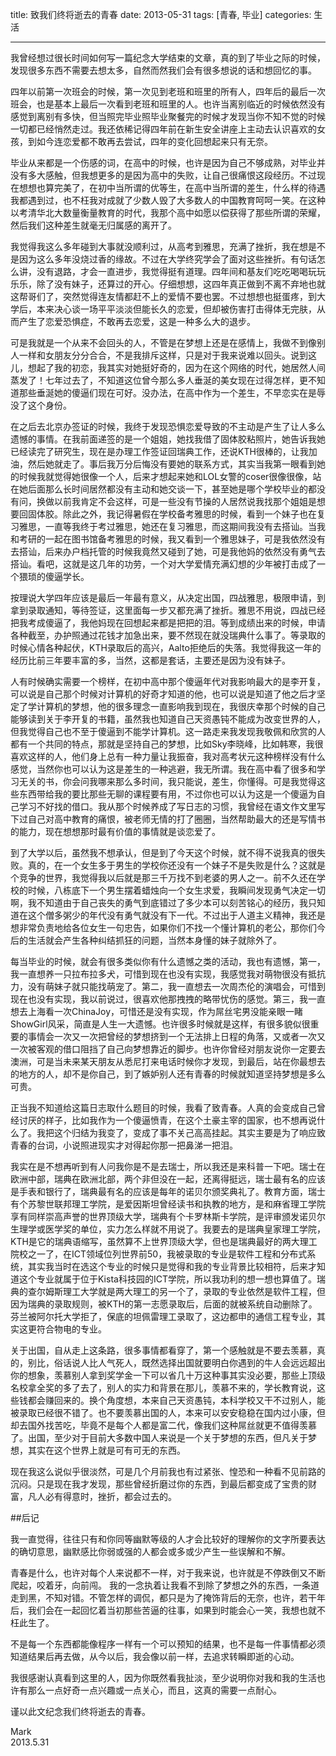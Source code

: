 title: 致我们终将逝去的青春
date: 2013-05-31
tags: [青春, 毕业]
categories: 生活

---


我曾经想过很长时间如何写一篇纪念大学结束的文章，真的到了毕业之际的时候，发现很多东西不需要去想太多，自然而然我们会有很多想说的话和想回忆的事。

四年以前第一次班会的时候，第一次见到老班和班里的所有人，四年后的最后一次班会，也是基本上最后一次看到老班和班里的人。也许当离别临近的时候依然没有感觉到离别有多快，但当照完毕业照毕业聚餐完的时候才发现当你不知不觉的时候一切都已经悄然走过。我还依稀记得四年前在新生安全讲座上主动去认识喜欢的女孩，到如今连恋爱都不敢再去尝试，四年的变化回想起来只有无奈。

毕业从来都是一个伤感的词，在高中的时候，也许是因为自己不够成熟，对毕业并没有多大感触，但我想更多的是因为高中的失败，让自己很痛恨这段经历。不过现在想想也算完美了，在初中当所谓的优等生，在高中当所谓的差生，什么样的待遇我都遇到过，也不枉我对成就了少数人毁了大多数人的中国教育呵呵一笑。在这种以考清华北大数量衡量教育的时代，我那个高中如愿以偿获得了那些所谓的荣耀，然后我们这种差生就毫无归属感的离开了。

<!--more-->

我觉得我这么多年碰到大事就没顺利过，从高考到雅思，充满了挫折，我在想是不是因为这么多年没烧过香的缘故。不过在大学终究学会了面对这些挫折。有句话怎么讲，没有退路，才会一直进步，我觉得挺有道理。四年间和基友们吃吃喝喝玩玩乐乐，除了没有妹子，还算过的开心。仔细想想，这四年真正做到不离不弃地也就这帮哥们了，突然觉得连友情都赶不上的爱情不要也罢。不过想想也挺蛋疼，到大学后，本来决心谈一场平平淡淡但能长久的恋爱，但却被伤害打击得体无完肤，从而产生了恋爱恐惧症，不敢再去恋爱，这是一种多么大的退步。

可是我就是一个从来不会回头的人，不管是在梦想上还是在感情上，我做不到像别人一样和女朋友分分合合，不是我排斥这样，只是对于我来说难以回头。说到这儿，想起了我的初恋，我其实对她挺好奇的，因为在这个网络的时代，她居然人间蒸发了！七年过去了，不知道这位曾今那么多人垂涎的美女现在过得怎样，更不知道那些垂涎她的傻逼们现在可好。没办法，在高中作为一个差生，不早恋实在是辱没了这个身份。

在之后去北京办签证的时候，我终于发现恐惧恋爱导致的不主动是产生了让人多么遗憾的事情。在我前面递签的是一个姐姐，她找我借了固体胶粘照片，她告诉我她已经读完了研究生，现在是办理工作签证回瑞典工作，还说KTH很棒的，让我加油，然后她就走了。事后我万分后悔没有要她的联系方式，其实当我第一眼看到她的时候我就觉得她很像一个人，后来才想起来她和LOL女警的coser很像很像，站在她后面那么长时间居然都没有主动和她交谈一下，甚至她是哪个学校毕业的都没有问，换做以前我肯定不会这样，可是一些没有节操的人居然说我找那个姐姐是想要回固体胶。除此之外，我记得暑假在学校备考雅思的时候，看到一个妹子也在复习雅思，一直等我终于考过雅思，她还在复习雅思，而这期间我没有去搭讪。当我和考研的一起在图书馆备考雅思的时候，我又看到一个雅思妹子，可是我依然没有去搭讪，后来办户档托管的时候我竟然又碰到了她，可是我他妈的依然没有勇气去搭讪。看吧，这就是这几年的功劳，一个对大学爱情充满幻想的少年被打击成了一个猥琐的傻逼学长。

按理说大学四年应该是最后一年最有意义，从决定出国，四战雅思，极限申请，到拿到录取通知，等待签证，这里面每一步又都充满了挫折。雅思不用说，四战已经把我考成傻逼了，我他妈现在回想起来都是把把的泪。等到成绩出来的时候，申请各种截至，办护照通过花钱才加急出来，要不然现在就没瑞典什么事了。等录取的时候心情各种起伏，KTH录取后的高兴，Aalto拒绝后的失落。我觉得我这一年的经历比前三年要丰富的多，当然，这都是套话，主要还是因为没有妹子。

人有时候确实需要一个榜样，在初中高中那个傻逼年代对我影响最大的是李开复，可以说是自己那个时候对计算机的好奇才知道的他，也可以说是知道了他之后才坚定了学计算机的梦想，他的很多理念一直影响我到现在，我很庆幸那个时候的自己能够读到关于李开复的书籍，虽然我也知道自己天资愚钝不能成为改变世界的人，但我觉得自己也不至于傻逼到不能学计算机。这一路走来我发现我敬佩和欣赏的人都有一个共同的特点，那就是坚持自己的梦想，比如Sky李晓峰，比如韩寒，我很喜欢这样的人，他们身上总有一种力量让我振奋，我对高考状元这种榜样没有什么感觉，当然你也可以认为这是差生的一种逃避，我无所谓。我在高中看了很多和学习无关的书，你会问我哪来那么多时间，我只能说，差生，你懂得。可是我觉得这些东西带给我的要比那些无聊的课程要有用，不过你也可以认为这是一个傻逼为自己学习不好找的借口。我从那个时候养成了写日志的习惯，我曾经在语文作文里写下过自己对高中教育的痛恨，被老师无情的打了圈圈，当然帮助最大的还是写情书的能力，现在想想那时最有价值的事情就是谈恋爱了。

到了大学以后，虽然我不想承认，但是到了今天这个时候，就不得不说我真的很失败。真的，在一个女生多于男生的学校你还没有一个妹子不是失败是什么？这就是个竞争的世界，我觉得我以后就是那三千万找不到老婆的男人之一。前不久还在学校的时候，八栋底下一个男生摆着蜡烛向一个女生求爱，我瞬间发现勇气决定一切啊，我不知道由于自己丧失的勇气到底错过了多少本可以刻苦铭心的经历，我只知道在这个僧多粥少的年代没有勇气就没有下一代。不过出于人道主义精神，我还是想非常负责地给各位女生一句忠告，如果你们不找一个懂计算机的老公，那你们今后的生活就会产生各种纠结抓狂的问题，当然本身懂的妹子就除外了。

每当毕业的时候，就会有很多类似你有什么遗憾之类的活动，我也有遗憾，第一，我一直想养一只拉布拉多犬，可惜到现在也没有实现，我感觉我对萌物很没有抵抗力，没有萌妹子就只能找萌宠了。第二，我一直想去一次周杰伦的演唱会，可惜到现在也没有实现，我以前说过，很喜欢他那拽拽的略带忧伤的感觉。第三，我一直想去上海看一次ChinaJoy，可惜还是没有实现，作为屌丝宅男没能亲眼一睹ShowGirl风采，简直是人生一大遗憾。也许很多时候就是这样，有很多貌似很重要的事情会一次又一次把曾经的梦想挤到一个无法排上日程的角落，又或者一次又一次被客观的借口阻挡了自己向梦想靠近的脚步。也许你曾经对朋友说你一定要去澳洲，可是当未来某天朋友从悉尼打来电话时候你才发现，到最后，站在你最想去的地方的人，却不是你自己，到了嫉妒别人还有青春的时候就知道坚持梦想是多么可贵。

正当我不知道给这篇日志取什么题目的时候，我看了致青春。人真的会变成自己曾经讨厌的样子，比如我作为一个傻逼愤青，在这个土豪主宰的国家，也不想再说什么了。我把这个归结为我变了，变成了事不关己高高挂起。其实主要是为了响应致青春的台词，小说照进现实才对得起你那一把鼻涕一把泪。

我实在是不想再听到有人问我你是不是去瑞士，所以我还是来科普一下吧。瑞士在欧洲中部，瑞典在欧洲北部，两个非但没在一起，还离得挺远，瑞士最有名的应该是手表和银行了，瑞典最有名的应该是每年的诺贝尔颁奖典礼了。教育方面，瑞士有个苏黎世联邦理工学院，是爱因斯坦曾经读书和执教的地方，是和麻省理工学院享有同样崇高声誉的世界顶级大学，瑞典有个卡罗林斯卡学院，是评审颁发诺贝尔生理学或医学奖的单位，实力怎么样就不用说了。我要去的是瑞典皇家理工学院，KTH是它的瑞典语缩写，虽然算不上世界顶级大学，但也是瑞典最好的两大理工院校之一了，在ICT领域位列世界前50，我被录取的专业是软件工程和分布式系统，其实我当时在选这个专业的时候只是觉得和我的专业背景比较相符，后来才知道这个专业就属于位于Kista科技园的ICT学院，所以我功利的想一想也算值了。瑞典的查尔姆斯理工大学就是两大理工的另一个了，录取的专业依然是软件工程，但因为瑞典的录取规则，被KTH的第一志愿录取后，后面的就被系统自动删除了。芬兰被阿尔托大学拒了，保底的坦佩雷理工录取了，这边都申的通信工程专业，其实这更符合物电的专业。 

关于出国，自从走上这条路，很多事情都看穿了，第一个感触就是不要去羡慕，真的，别比，俗话说人比人气死人，既然选择出国就要明白你遇到的牛人会远远超出你的想象，羡慕别人拿到奖学金一下可以省几十万这种事其实没必要，那些上顶级名校拿全奖的多了去了，别人的实力和背景在那儿，羡慕不来的，学长教育说，这些钱都会赚回来的。换个角度想，本来自己天资愚钝，本科学校又干不过别人，能被录取已经很不错了。也不要羡慕出国的人，本来可以安安稳稳在国内过小康，但却去国外找苦吃，毕竟不是每个人都是富二代，像我们这种屌丝就更不值得羡慕了。出国，至少对于目前大多数中国人来说是一个关于梦想的东西，但凡关于梦想，其实在这个世界上就是可有可无的东西。

现在我这么说似乎很淡然，可是几个月前我也有过紧张、惶恐和一种看不见前路的沉闷。只是现在我才发现，那些曾经折磨过你的东西，到最后都变成了宝贵的财富，凡人必有得意时，挫折，都会过去的。



##后记  

我一直觉得，往往只有和你同等幽默等级的人才会比较好的理解你的文字所要表达的确切意思，幽默感比你弱或强的人都会或多或少产生一些误解和不解。

青春是什么，也许对每个人来说都不一样，对于我来说，也许就是不停跌倒又不断爬起，咬着牙，向前闯。 我的一念执着让我看不到除了梦想之外的东西，一条道走到黑，不知对错。不管怎样的调侃，都只是为了掩饰背后的无奈，也许，若干年后，我们会在一起回忆着当初那些苦逼的往事，如果到时能会心一笑，我想也就不枉此生了。

不是每一个东西都能像程序一样有一个可以预知的结果，也不是每一件事情都必须知道结果后再去做，从今以后，我会像以前一样，去追求转瞬即逝的心动。 

我很感谢认真看到这里的人，因为你既然看我扯淡，至少说明你对我和我的生活也许有那么一点好奇一点兴趣或一点关心，而且，这真的需要一点耐心。


谨以此文纪念我们终将逝去的青春。  


Mark  
2013.5.31 